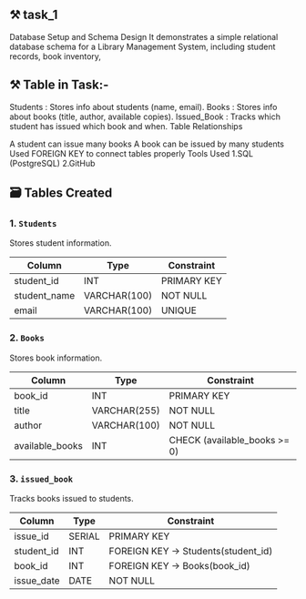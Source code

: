 ## ⚒️ task_1 
Database Setup and Schema Design It demonstrates a simple relational database schema for a Library Management System, including student records, book inventory,

## ⚒️ Table in Task:-

Students : Stores info about students (name, email).
Books : Stores info about books (title, author, available copies).
Issued_Book : Tracks which student has issued which book and when.
Table Relationships

A student can issue many books
A book can be issued by many students
Used FOREIGN KEY to connect tables properly
Tools Used 1.SQL (PostgreSQL) 2.GitHub
## 🗃️ Tables Created

### 1. `Students`
Stores student information.

| Column       | Type          | Constraint           |
|--------------|---------------|----------------------|
| student_id   | INT           | PRIMARY KEY          |
| student_name | VARCHAR(100)  | NOT NULL             |
| email        | VARCHAR(100)  | UNIQUE               |



### 2. `Books`
Stores book information.

| Column          | Type          | Constraint                     |
|-----------------|---------------|--------------------------------|
| book_id         | INT           | PRIMARY KEY                    |
| title           | VARCHAR(255)  | NOT NULL                       |
| author          | VARCHAR(100)  | NOT NULL                       |
| available_books | INT           | CHECK (available_books >= 0)   |



### 3. `issued_book`
Tracks books issued to students.

| Column      | Type   | Constraint                                   |
|-------------|--------|----------------------------------------------|
| issue_id    | SERIAL | PRIMARY KEY                                  |
| student_id  | INT    | FOREIGN KEY → Students(student_id)           |
| book_id     | INT    | FOREIGN KEY → Books(book_id)                 |
| issue_date  | DATE   | NOT NULL                                     |




